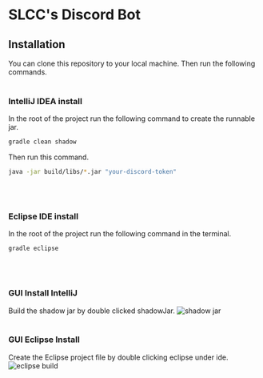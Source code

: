 # SLCC's Discord Bot
## Installation
You can clone this repository to your local machine. Then run the following commands.
<br></br>
### IntelliJ IDEA install
In the root of the project run the following command to create the runnable jar.
```bash
gradle clean shadow
```
Then run this command.
```bash
java -jar build/libs/*.jar "your-discord-token"
```
<br></br>
### Eclipse IDE install
In the root of the project run the following command in the terminal.
```bash
gradle eclipse
```
<br></br>
### GUI Install IntelliJ
Build the shadow jar by double clicked shadowJar.
![shadow jar](../slcc-bot/images/shadow.png)
<br></br>
### GUI Eclipse Install
Create the Eclipse project file by double clicking eclipse under ide. 
![eclipse build](../slcc-bot/images/eclipse.png)